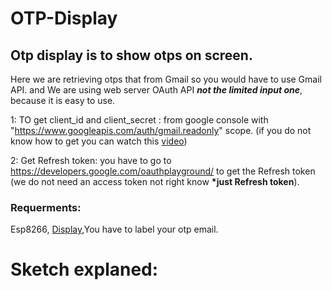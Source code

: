# OTP-Display

<h2>Otp display is to show otps on screen. </h2>

Here we are retrieving otps that from Gmail so you would have to use Gmail API. and We are using web server OAuth API <i><b>not the limited input one</b></i>, because it is easy to use. 

1: TO get client_id and client_secret : from google console with "https://www.googleapis.com/auth/gmail.readonly" scope. (if you do not know how to get you can watch  this  <a href="https://www.youtube.com/watch?v=_TjRgW6ViYo">video</a>)

2: Get Refresh token: you have to go to https://developers.google.com/oauthplayground/ to get the Refresh token (we do not need an access token not right know <b>*just Refresh token</b>). 

<h3>Requerments: </h3>
Esp8266,
<a href="https://amzn.eu/d/3bl9i0p">Display</a>,You have to label your otp email. 

<h1>Sketch explaned:</h1>

